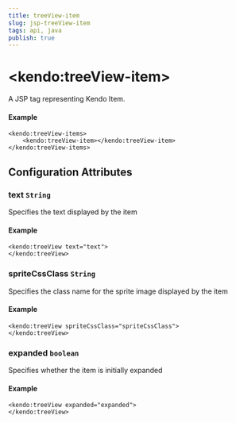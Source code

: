 ```yaml
---
title: treeView-item
slug: jsp-treeView-item
tags: api, java
publish: true
---
```


# \<kendo:treeView-item\>
A JSP tag representing Kendo Item.

#### Example
    <kendo:treeView-items>
        <kendo:treeView-item></kendo:treeView-item>
    </kendo:treeView-items>


## Configuration Attributes


### text `String`

Specifies the text displayed by the item

#### Example
    <kendo:treeView text="text">
    </kendo:treeView>



### spriteCssClass `String`

Specifies the class name for the sprite image displayed by the item

#### Example
    <kendo:treeView spriteCssClass="spriteCssClass">
    </kendo:treeView>



### expanded `boolean`

Specifies whether the item is initially expanded

#### Example
    <kendo:treeView expanded="expanded">
    </kendo:treeView>


